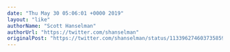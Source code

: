 ```yaml
---
date: "Thu May 30 05:06:01 +0000 2019"
layout: "like"
authorName: "Scott Hanselman"
authorUrl: "https://twitter.com/shanselman"
originalPost: "https://twitter.com/shanselman/status/1133962746037358592"
---
```

